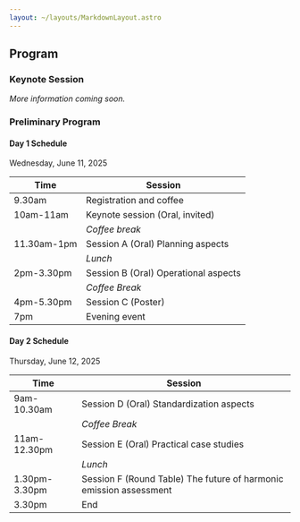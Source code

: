 ```yaml
---
layout: ~/layouts/MarkdownLayout.astro
---
```


## Program

### Keynote Session

_More information coming soon._

### Preliminary Program

#### Day 1 Schedule

Wednesday, June 11, 2025

| Time        | Session                              |
| ----------- | ------------------------------------ |
| 9.30am      | Registration and coffee              |
| 10am-11am   | Keynote session (Oral, invited)      |
|             | _Coffee break_                       |
| 11.30am-1pm | Session A (Oral) Planning aspects    |
|             | _Lunch_                              |
| 2pm-3.30pm  | Session B (Oral) Operational aspects |
|             | _Coffee Break_                       |
| 4pm-5.30pm  | Session C (Poster)                   |
| 7pm         | Evening event                        |

#### Day 2 Schedule

Thursday, June 12, 2025

| Time          | Session                                                            |
| ------------- | ------------------------------------------------------------------ |
| 9am-10.30am   | Session D (Oral) Standardization aspects                           |
|               | _Coffee Break_                                                     |
| 11am-12.30pm  | Session E (Oral) Practical case studies                            |
|               | _Lunch_                                                            |
| 1.30pm-3.30pm | Session F (Round Table) The future of harmonic emission assessment |
| 3.30pm        | End                                                                |
